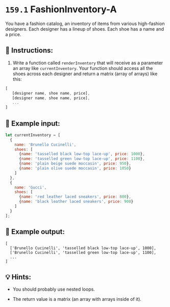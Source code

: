 # `159.1` FashionInventory-A

You have a fashion catalog, an inventory of items from various high-fashion designers. Each designer has a lineup of shoes. Each shoe has a name and a price.

## 📝 Instructions:

1. Write a function called `renderInventory` that will receive as a parameter an array like `currentInventory`. Your function should access all the shoes across each designer and return a matrix (array of arrays) like this:

```js
[
   [designer name, shoe name, price],
   [designer name, shoe name, price],
   ...
]
```

## 📎 Example input:
 
```js
let currentInventory = [
  {
    name: 'Brunello Cucinelli',
    shoes: [
      {name: 'tasselled black low-top lace-up', price: 1000},
      {name: 'tasselled green low-top lace-up', price: 1100},
      {name: 'plain beige suede moccasin', price: 950},
      {name: 'plain olive suede moccasin', price: 1050}
    ]
  },
  {
    name: 'Gucci',
    shoes: [
      {name: 'red leather laced sneakers', price: 800},
      {name: 'black leather laced sneakers', price: 900}
    ]
  }
];
```

## 📎 Example output:

```Js
[
  ['Brunello Cucinelli', 'tasselled black low-top lace-up', 1000],
  ['Brunello Cucinelli', 'tasselled green low-top lace-up', 1100],
  ...
]
```

## 💡 Hints:

+ You should probably use nested loops.

+ The return value is a matrix (an array with arrays inside of it).
